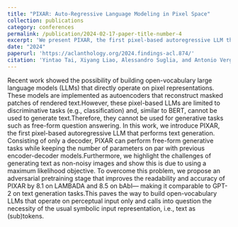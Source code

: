 ```yaml
---
title: "PIXAR: Auto-Regressive Language Modeling in Pixel Space"
collection: publications
category: conferences
permalink: /publication/2024-02-17-paper-title-number-4
excerpt: 'We present PIXAR, the first pixel-based autoregressive LLM that understands and generates text-in-images, reaching GPT-2–level performance without relying on symbolic tokenization.'
date: "2024"
paperurl: 'https://aclanthology.org/2024.findings-acl.874/'
citation: 'Yintao Tai, Xiyang Liao, Alessandro Suglia, and Antonio Vergari. 2024. PIXAR: Auto-Regressive Language Modeling in Pixel Space. In Findings of the Association for Computational Linguistics: ACL 2024, pages 14673–14695, Bangkok, Thailand. Association for Computational Linguistics.'
---
```


Recent work showed the possibility of building open-vocabulary large language models (LLMs) that directly operate on pixel representations. These models are implemented as autoencoders that reconstruct masked patches of rendered text.However, these pixel-based LLMs are limited to discriminative tasks (e.g., classification) and, similar to BERT, cannot be used to generate text.Therefore, they cannot be used for generative tasks such as free-form question answering. In this work, we introduce PIXAR, the first pixel-based autoregressive LLM that performs text generation. Consisting of only a decoder, PIXAR can perform free-form generative tasks while keeping the number of parameters on par with previous encoder-decoder models.Furthermore, we highlight the challenges of generating text as non-noisy images and show this is due to using a maximum likelihood objective. To overcome this problem, we propose an adversarial pretraining stage that improves the readability and accuracy of PIXAR by 8.1 on LAMBADA and 8.5 on bAbI— making it comparable to GPT-2 on text generation tasks.This paves the way to build open-vocabulary LLMs that operate on perceptual input only and calls into question the necessity of the usual symbolic input representation, i.e., text as (sub)tokens.
